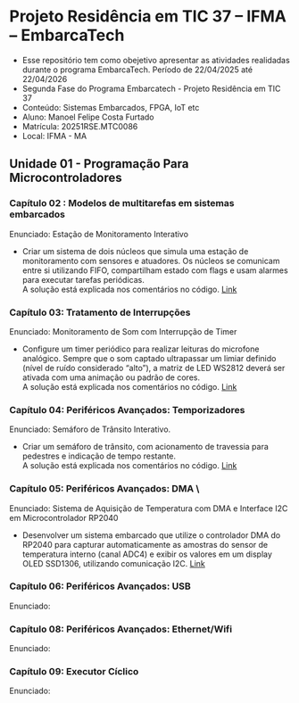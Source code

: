 # Projeto Residência em TIC 37 – IFMA – EmbarcaTech

- Esse repositório tem como obejetivo apresentar as atividades realidadas durante o programa EmbarcaTech. Período de 22/04/2025 até 22/04/2026
- Segunda Fase do Programa Embarcatech - Projeto Residência em TIC 37
- Conteúdo: Sistemas Embarcados, FPGA, IoT etc
- Aluno: Manoel Felipe Costa Furtado
- Matrícula: 20251RSE.MTC0086
- Local: IFMA - MA


 ## Unidade 01 - Programação Para Microcontroladores

 ### Capítulo 02 : Modelos de multitarefas em sistemas embarcados
 Enunciado: Estação de Monitoramento Interativo
- Criar um sistema de dois núcleos que simula uma estação de monitoramento 
com  sensores  e  atuadores.  Os  núcleos  se  comunicam  entre  si  utilizando  FIFO, compartilham estado com flags e usam alarmes para executar tarefas periódicas. \
A solução está explicada nos comentários no código.  [Link](https://github.com/ManoelFelipe/Embarcatech_37/tree/main/Unidade_01/Cap_02/Atividade_01)

### Capítulo 03: Tratamento de Interrupções
Enunciado: Monitoramento de Som com Interrupção de Timer 
- Configure  um  timer  periódico  para  realizar  leituras  do microfone analógico. Sempre que o som captado ultrapassar um limiar definido (nível de  ruído  considerado  “alto”),  a  matriz  de  LED  WS2812  deverá  ser  ativada  com  uma  animação ou padrão de cores.  \
A solução está explicada nos comentários no código.  [Link](https://github.com/ManoelFelipe/Embarcatech_37/tree/main/Unidade_01/Cap_03/Atividade_03)

### Capítulo 04: Periféricos Avançados: Temporizadores
Enunciado: Semáforo de Trânsito Interativo. 
- Criar um semáforo de trânsito, com acionamento de travessia para pedestres e indicação de tempo restante. \
A solução está explicada nos comentários no código.  [Link](https://github.com/ManoelFelipe/Embarcatech_37/tree/main/Unidade_01/Cap_04/Atividade_04)

### Capítulo 05: Periféricos Avançados: DMA \
Enunciado: Sistema de Aquisição de Temperatura com DMA e Interface I2C em 
Microcontrolador RP2040
- Desenvolver  um  sistema  embarcado  que  utilize  o 
controlador DMA do RP2040 para capturar automaticamente as amostras do sensor de 
temperatura interno (canal ADC4) e exibir os valores em um display OLED SSD1306, 
utilizando comunicação I2C. 
[Link](https://github.com/ManoelFelipe/Embarcatech_37/tree/main/Unidade_01/Cap_05/Atividade_05)

### Capítulo 06: Periféricos Avançados: USB
Enunciado:

### Capítulo 08: Periféricos Avançados: Ethernet/Wifi
Enunciado:

### Capítulo 09: Executor Cíclico
Enunciado: